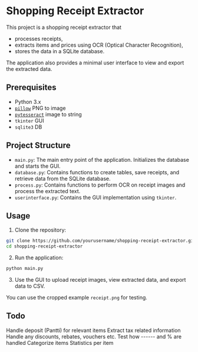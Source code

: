 # Shopping Receipt Extractor

This project is a shopping receipt extractor that 
- processes receipts,
- extracts items and prices using OCR (Optical Character Recognition),
- stores the data in a SQLite database.

The application also provides a minimal user interface to view and export the extracted data.

## Prerequisites

- Python 3.x
- [`pillow`](https://github.com/python-pillow/Pillow) PNG to image 
- [`pytesseract`](https://github.com/h/pytesseract) image to string 
- `tkinter` GUI
- `sqlite3` DB

## Project Structure

- `main.py`: The main entry point of the application. Initializes the database and starts the GUI.
- `database.py`: Contains functions to create tables, save receipts, and retrieve data from the SQLite database.
- `process.py`: Contains functions to perform OCR on receipt images and process the extracted text.
- `userinterface.py`: Contains the GUI implementation using `tkinter`.


## Usage
1. Clone the repository:

```sh
git clone https://github.com/yourusername/shopping-receipt-extractor.git
cd shopping-receipt-extractor
```

2. Run the application:

```sh
python main.py
```

3. Use the GUI to upload receipt images, view extracted data, and export data to CSV.

You can use the cropped example `receipt.png` for testing.

## Todo

Handle deposit (Pantti) for relevant items
Extract tax related information
Handle any discounts, rebates, vouchers etc.
Test how ------ and % are handled
Categorize items
Statistics per item


